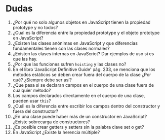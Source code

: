 # Dudas

1. ¿Por qué no solo algunos objetos en JavaScript tienen la propiedad prototype y no todos?
2. ¿Cual es la diferencia entre la propiedad prototype y el objeto prototype en JavaScript?
3. ¿Existen las clases anónimas en JavaScript y que diferencias fundamentales tienen con las clases normales?
4. ¿Existen las clases internas en JavaScriot? Dar ejemplos de uso si es que las hay.
5. ¿Por que las funciones sufren `hoisting` y las clases no?
6. En el libro 'JavaScript Definitive Guide' pág. 233, se menciona que los métodos estáticos se deben crear fuera del cuerpo de la clase ¿Por qué? ¿Siempre debe ser así?
7. ¿Que pasa si se declaran campos en el cuerpo de una clase fuera de cualquier método?
8. Los campos declarados directamente en el cuerpo de una clase, pueden usar `this`?
9. ¿Cuál es la diferencia entre escribir los campos dentro del constructor y fuera del constructor?
10. ¿En una clase puede haber más de un constructor en JavaScript? ¿Existe sobrecarga de constructores?
11. ¿Es posible crear getters y setters sin la palabra clave set o get?
12. En JavaScript ¿Existe la herencia múltiple?
